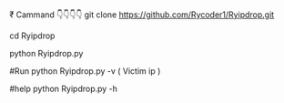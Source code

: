 ₹ Cammand 👇👇👇👇
git clone https://github.com/Rycoder1/Ryipdrop.git

cd Ryipdrop

python Ryipdrop.py

#Run 
 python Ryipdrop.py -v ( Victim ip ) 
 
 
 #help
  python Ryipdrop.py -h
